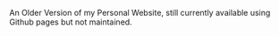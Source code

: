 An Older Version of my Personal Website, still currently available using Github pages but not maintained.
